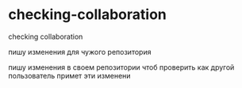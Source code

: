 # checking-collaboration
checking collaboration

пишу изменения для чужого репозитория

пишу изменения в своем репозитории чтоб проверить как другой пользователь примет эти изменени
